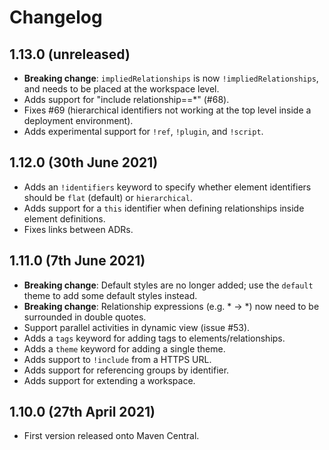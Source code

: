 # Changelog

## 1.13.0 (unreleased)

- __Breaking change__: `impliedRelationships` is now `!impliedRelationships`, and needs to be placed at the workspace level.
- Adds support for "include relationship==*" (#68).
- Fixes #69 (hierarchical identifiers not working at the top level inside a deployment environment).
- Adds experimental support for `!ref`, `!plugin`, and `!script`.

## 1.12.0 (30th June 2021)

- Adds an `!identifiers` keyword to specify whether element identifiers should be `flat` (default) or `hierarchical`.
- Adds support for a `this` identifier when defining relationships inside element definitions.
- Fixes links between ADRs.

## 1.11.0 (7th June 2021)

- __Breaking change__: Default styles are no longer added; use the `default` theme to add some default styles instead.
- __Breaking change__: Relationship expressions (e.g. * -> *) now need to be surrounded in double quotes.
- Support parallel activities in dynamic view (issue #53).
- Adds a `tags` keyword for adding tags to elements/relationships.
- Adds a `theme` keyword for adding a single theme.
- Adds support to `!include` from a HTTPS URL.
- Adds support for referencing groups by identifier.
- Adds support for extending a workspace.

## 1.10.0 (27th April 2021)

- First version released onto Maven Central.